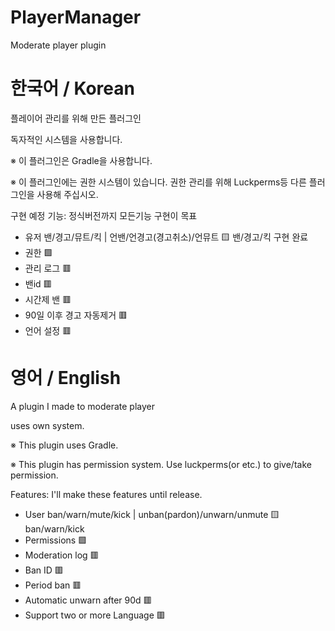 # PlayerManager
Moderate player plugin

# 한국어 / Korean
플레이어 관리를 위해 만든 플러그인

독자적인 시스템을 사용합니다.

※ 이 플러그인은 Gradle을 사용합니다.

※ 이 플러그인에는 권한 시스템이 있습니다. 권한 관리를 위해 Luckperms등 다른 플러그인을 사용해 주십시오.

구현 예정 기능: 정식버전까지 모든기능 구현이 목표
 - 유저 밴/경고/뮤트/킥 | 언밴/언경고(경고취소)/언뮤트 🟨 밴/경고/킥 구현 완료
 - 권한 🟩
 - 관리 로그 🟥
 - 밴id 🟥
 - 시간제 밴 🟥
 - 90일 이후 경고 자동제거 🟥
 - 언어 설정 🟥

# 영어 / English
A plugin I made to moderate player

uses own system.

※ This plugin uses Gradle.

※ This plugin has permission system. Use luckperms(or etc.) to give/take permission.

Features: I'll make these features until release.
 - User ban/warn/mute/kick | unban(pardon)/unwarn/unmute 🟨 ban/warn/kick
 - Permissions 🟩
 - Moderation log 🟥
 - Ban ID 🟥
 - Period ban 🟥
 - Automatic unwarn after 90d 🟥
 - Support two or more Language 🟥
